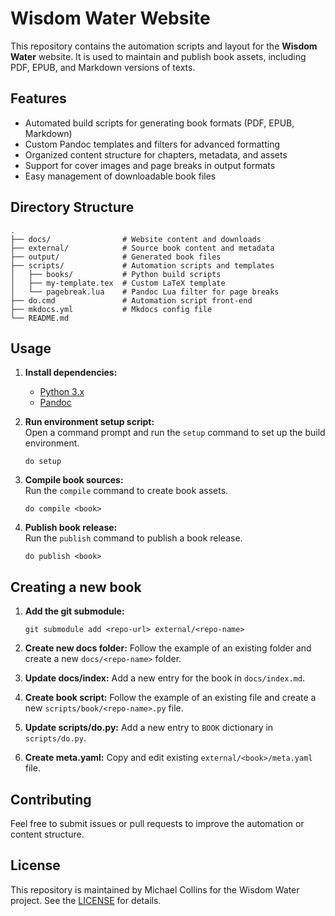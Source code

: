# Wisdom Water Website

This repository contains the automation scripts and layout for the **Wisdom Water** website. It is used to maintain and publish book assets, including PDF, EPUB, and Markdown versions of texts.

## Features

- Automated build scripts for generating book formats (PDF, EPUB, Markdown)
- Custom Pandoc templates and filters for advanced formatting
- Organized content structure for chapters, metadata, and assets
- Support for cover images and page breaks in output formats
- Easy management of downloadable book files

## Directory Structure

```
.
├── docs/                # Website content and downloads
├── external/            # Source book content and metadata
├── output/              # Generated book files
├── scripts/             # Automation scripts and templates
│   ├── books/           # Python build scripts
│   ├── my-template.tex  # Custom LaTeX template
│   └── pagebreak.lua    # Pandoc Lua filter for page breaks
├── do.cmd               # Automation script front-end
├── mkdocs.yml           # Mkdocs config file
└── README.md
```

## Usage

1. **Install dependencies:**  
   - [Python 3.x](https://www.python.org/)
   - [Pandoc](https://pandoc.org/)

2. **Run environment setup script:**  
   Open a command prompt and run the `setup` command to set up the build environment.
   ```
   do setup
   ```

3. **Compile book sources:**  
   Run the `compile` command to create book assets.
   ```
   do compile <book>
   ```

4. **Publish book release:**  
   Run the `publish` command to publish a book release.
   ```
   do publish <book>
   ```

## Creating a new book

1. **Add the git submodule:**
   ```
   git submodule add <repo-url> external/<repo-name>
   ```

2. **Create new docs folder:**
   Follow the example of an existing folder and create a new `docs/<repo-name>` folder.

3. **Update docs/index:**
   Add a new entry for the book in `docs/index.md`.

4. **Create book script:**
   Follow the example of an existing file and create a new `scripts/book/<repo-name>.py` file.

5. **Update scripts/do.py:**
   Add a new entry to `BOOK` dictionary in `scripts/do.py`.

6. **Create meta.yaml:**
   Copy and edit existing `external/<book>/meta.yaml` file.

## Contributing

Feel free to submit issues or pull requests to improve the automation or content structure.

## License

This repository is maintained by Michael Collins for the Wisdom Water project. See the [LICENSE](LICENSE) for details.
